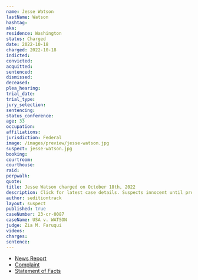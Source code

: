 ```yaml
---
name: Jesse Watson
lastName: Watson
hashtag:
aka:
residence: Washington
status: Charged
date: 2022-10-18
charged: 2022-10-18
indicted:
convicted:
acquitted:
sentenced:
dismissed:
deceased:
plea_hearing:
trial_date:
trial_type:
jury_selection:
sentencing:
status_conference:
age: 33
occupation:
affiliations:
jurisdiction: Federal
image: /images/preview/jesse-watson.jpg
suspect: jesse-watson.jpg
booking:
courtroom:
courthouse:
raid:
perpwalk:
quote:
title: Jesse Watson charged on October 18th, 2022
description: Click for latest case details. Suspects innocent until proven guilty.
author: seditiontrack
layout: suspect
published: true
caseNumber: 23-cr-0087
caseName: USA v. WATSON
judge: Zia M. Faruqui
videos:
charges:
sentence:
---
```

- [News Report](https://www.king5.com/article/news/local/lynnwood-roommates-tucker-weston-jesse-watson-charged-jan-6-capitol-riot/281-3e9c3225-2a73-4000-a225-add81360977d)
- [Complaint](https://www.justice.gov/usao-dc/case-multi-defendant/file/1545611/download)
- [Statement of Facts](https://www.justice.gov/usao-dc/case-multi-defendant/file/1545616/download)
